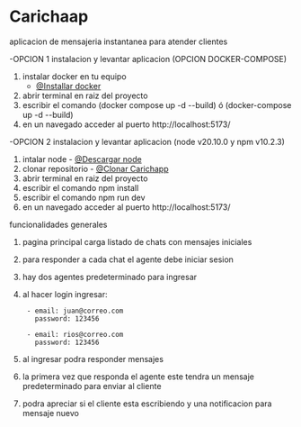 # Carichaap

aplicacion de mensajeria instantanea para atender clientes

-OPCION 1
instalacion y levantar aplicacion (OPCION DOCKER-COMPOSE)

1. instalar docker en tu equipo 
    - [@Installar docker](https://docs.docker.com/desktop/setup/install/windows-install/)
2. abrir terminal en raiz del proyecto
3. escribir el comando (docker compose up -d --build) ó (docker-compose up -d --build)
4. en un navegado acceder al puerto http://localhost:5173/


-OPCION 2
instalacion y levantar aplicacion (node v20.10.0 y npm v10.2.3)

1. intalar node - [@Descargar node](https://nodejs.org/es/download)
1. clonar repositorio - [@Clonar Carichapp](https://github.com/zamitulande/carichapp/tree/chat)
2. abrir terminal en raiz del proyecto
3. escribir el comando npm install
3. escribir el comando npm run dev
4. en un navegado acceder al puerto http://localhost:5173/


funcionalidades generales

1. pagina principal carga listado de chats con mensajes iniciales
2. para responder a cada chat el agente debe iniciar sesion
3. hay dos agentes predeterminado para ingresar
4. al hacer login ingresar:

        - email: juan@correo.com
          password: 123456

        - email: rios@correo.com
          password: 123456

5. al ingresar podra responder mensajes
6. la primera vez que responda el agente este tendra un mensaje predeterminado para enviar al cliente
7. podra apreciar si el cliente esta escribiendo y una notificacion para mensaje nuevo